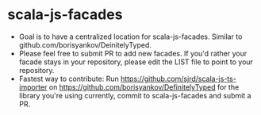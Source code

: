 scala-js-facades
================

- Goal is to have a centralized location for scala-js-facades. Similar to github.com/borisyankov/DeinitelyTyped.
- Please feel free to submit PR to add new facades. If you'd rather your facade stays in your repository, please edit the LIST file to point to your repository.
- Fastest way to contribute: Run https://github.com/sjrd/scala-js-ts-importer on https://github.com/borisyankov/DefinitelyTyped for the library you're using currently, commit to scala-js-facades and submit a PR.
